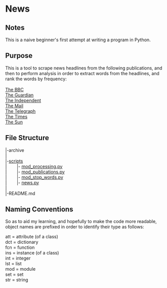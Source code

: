News
====

Notes
-----

This is a naive beginner's first attempt at writing a program in Python.

Purpose
-------

This is a tool to scrape news headlines from the following publications, and then to perform analysis in order to extract words from the headlines, and rank the words by frequency: <br />
<br />
[The BBC][] <br />
[The Guardian][] <br />
[The Independent][] <br />
[The Mail][] <br />
[The Telegraph][] <br />
[The Times][] <br />
[The Sun][] <br />

[The BBC]: https://www.bbc.co.uk/news
[The Times]: https://www.thetimes.co.uk/
[The Guardian]: https://www.theguardian.com/uk/
[The Mail]: https://www.dailymail.co.uk/home/index.html
[The Telegraph]: https://www.telegraph.co.uk/
[The Independent]: https://www.independent.co.uk/
[The Sun]: https://www.thesun.co.uk/news
[scripts]: https://github.com/martinashworth/news/tree/master/scripts
[news.py]: https://github.com/martinashworth/news/blob/master/scripts/news.py
[mod_processing.py]: https://github.com/martinashworth/news/blob/master/scripts/mod_processing.py
[mod_publications.py]: https://github.com/martinashworth/news/blob/master/scripts/mod_publications.py
[mod_stop_words.py]: https://github.com/martinashworth/news/blob/master/scripts/mod_stop_words.py
[README.md]: https://github.com/martinashworth/news/blob/master/scripts/README.md

File Structure
--------------

|-archive <br />
| <br />
|-[scripts][] <br />
|&nbsp;&nbsp;&nbsp;&nbsp;&nbsp;&nbsp;&nbsp;&nbsp;|- [mod_processing.py][] <br />
|&nbsp;&nbsp;&nbsp;&nbsp;&nbsp;&nbsp;&nbsp;&nbsp;|- [mod_publications.py][] <br />
|&nbsp;&nbsp;&nbsp;&nbsp;&nbsp;&nbsp;&nbsp;&nbsp;|- [mod_stop_words.py][] <br />
|&nbsp;&nbsp;&nbsp;&nbsp;&nbsp;&nbsp;&nbsp;&nbsp;|- [news.py][] <br />
| <br />
|-README.md <br />


Naming Conventions
------------------

So as to aid my learning, and hopefully to make the code more readable, object names are prefixed in order to identify their type as follows: <br />

att = attribute (of a class) <br />
dct = dictionary <br />
fcn = function <br />
ins = instance (of a class) <br />
int = integer <br />
lst = list <br />
mod = module <br />
set = set <br />
str = string <br />

